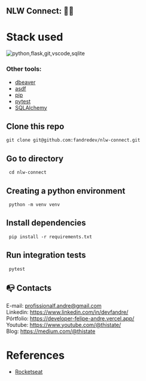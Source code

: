 ## NLW Connect: :technologist:

# Stack used

<img src="https://skillicons.dev/icons?i=python,flask,git,vscode,sqlite,postman&theme=dark" alt="python,flask,git,vscode,sqlite" />

### Other tools:

- [dbeaver](https://dbeaver.io/)
- [asdf](https://asdf-vm.com/)
- [pip](https://pypi.org/project/pip/)
- [pytest](https://docs.pytest.org/en/stable/)
- [SQLAlchemy](https://www.sqlalchemy.org/)

## Clone this repo

```
git clone git@github.com:fandredev/nlw-connect.git
```

## Go to directory

```
 cd nlw-connect
```

## Creating a python environment

```
 python -m venv venv
```

## Install dependencies

```
 pip install -r requirements.txt
```

## Run integration tests

```
 pytest
```

## :mailbox_with_no_mail: Contacts

E-mail: profissionalf.andre@gmail.com<br>
Linkedin: https://www.linkedin.com/in/devfandre/<br>
Pórtfolio: https://developer-felipe-andre.vercel.app/<br>
Youtube: https://www.youtube.com/@thistate/<br>
Blog: https://medium.com/@thistate<br>

# References

- [Rocketseat](https://www.rocketseat.com.br/)
